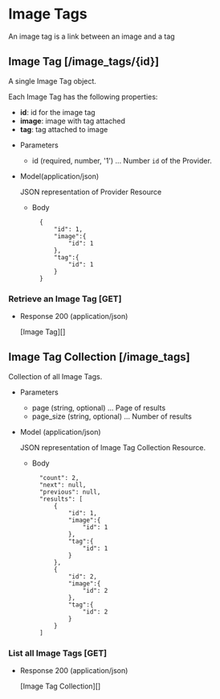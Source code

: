 # Image Tags
An image tag is a link between an image and a tag

## Image Tag [/image_tags/{id}]
A single Image Tag object.

Each Image Tag has the following properties:

- **id**: id for the image tag
- **image**: image with tag attached
- **tag**: tag attached to image


+ Parameters
    + id (required, number, '1') ... Number `id` of the Provider.

+ Model(application/json)

    JSON representation of Provider Resource

    + Body

            {
                "id": 1,
                "image":{
                    "id": 1
                },
                "tag":{
                    "id": 1
                }
            }


### Retrieve an Image Tag [GET]
+ Response 200 (application/json)

    [Image Tag][]

## Image Tag Collection [/image_tags]
Collection of all Image Tags.

+ Parameters
    + page (string, optional) ... Page of results
    + page_size (string, optional) ... Number of results

+ Model (application/json)

    JSON representation of Image Tag Collection Resource.

    + Body

            "count": 2,
            "next": null,
            "previous": null,
            "results": [
                {
                    "id": 1,
                    "image":{
                        "id": 1
                    },
                    "tag":{
                        "id": 1
                    }
                },
                {
                    "id": 2,
                    "image":{
                        "id": 2
                    },
                    "tag":{
                        "id": 2
                    }
                }
            ]

### List all Image Tags [GET]
+ Response 200 (application/json)

    [Image Tag Collection][]

